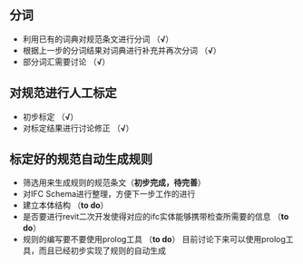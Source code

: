 ## 分词
+ 利用已有的词典对规范条文进行分词 （**√**）
+ 根据上一步的分词结果对词典进行补充并再次分词 （**√**）
+ 部分词汇需要讨论  （**√**）

## 对规范进行人工标定
+ 初步标定 （**√**）
+ 对标定结果进行讨论修正 （**√**） 

## 标定好的规范自动生成规则
+ 筛选用来生成规则的规范条文（**初步完成，待完善**） 
+ 对IFC Schema进行整理，方便下一步工作的进行
+ 建立本体结构 （**to do**） 
+ 是否要进行revit二次开发使得对应的ifc实体能够携带检查所需要的信息 （**to do**） 
+ 规则的编写要不要使用prolog工具 （**to do**） 
	目前讨论下来可以使用prolog工具，而且已经初步实现了规则的自动生成